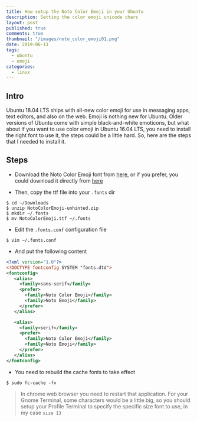 ```yaml
---
title: How setup the Noto Color Emoji in your Ubuntu
description: Setting the color emoji unicode chars
layout: post
published: true
comments: true
thumbnail: "/images/noto_color_emoji01.png"
date: 2019-06-11
tags:
  - ubuntu
  - emoji
categories:
  - linux
---
```


## Intro

Ubuntu 18.04 LTS ships with all-new color emoji for use in messaging apps, text editors, and also on the web. Emoji is nothing new for Ubuntu. Older versions of Ubuntu come with simple black-and-white emoticons, but what about if you want to use color emoji in Ubuntu 16.04 LTS, you need to install the right font to use it, the steps could be a little hard. So, here are the steps that I needed to install it.


## Steps

* Download the Noto Color Emoji font from [here](https://www.google.com/get/noto), or if you prefer, you could download it directly from [here](https://noto-website-2.storage.googleapis.com/pkgs/NotoColorEmoji-unhinted.zip)

* Then, copy the ttf file into your `.fonts` dir

```shell
$ cd ~/Downloads
$ unzip NotoColorEmoji-unhinted.zip
$ mkdir ~/.fonts
$ mv NotoColorEmoji.ttf ~/.fonts
```

* Edit the `.fonts.conf` configuration file

```shell
$ vim ~/.fonts.conf
```

* And put the following content

```xml
<?xml version="1.0"?>
<!DOCTYPE fontconfig SYSTEM "fonts.dtd">
<fontconfig>
   <alias>
     <family>sans-serif</family>
     <prefer>
       <family>Noto Color Emoji</family>
       <family>Noto Emoji</family>
     </prefer>
   </alias>

   <alias>
     <family>serif</family>
     <prefer>
       <family>Noto Color Emoji</family>
       <family>Noto Emoji</family>
     </prefer>
   </alias>
</fontconfig>
```

* You need to rebuild the cache fonts to take effect

```shell
$ sudo fc-cache -fv
```

> In chrome web browser you need to restart that application. For your Gnome Terminal, some characters would be a little big, so you should setup your Profile Terminal to specify the specific size font to use, in my case `size 13` 
 
